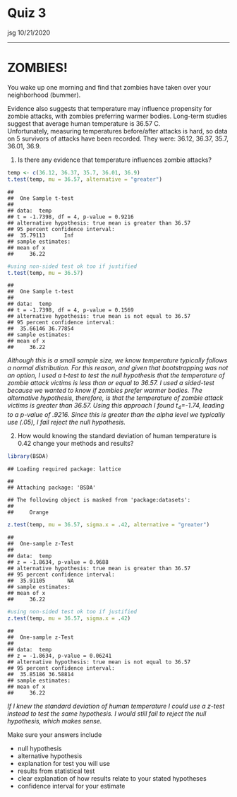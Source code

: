 Quiz 3
================
jsg
10/21/2020

-----

# ZOMBIES\!

You wake up one morning and find that zombies have taken over your
neighborhood (bummer).

Evidence also suggests that temperature may influence propensity for
zombie attacks, with zombies preferring warmer bodies. Long-term studies
suggest that average human temperature is 36.57 C.  
Unfortunately, measuring temperatures before/after attacks is hard, so
data on 5 survivors of attacks have been recorded. They were: 36.12,
36.37, 35.7, 36.01, 36.9.

1.  Is there any evidence that temperature influences zombie attacks?

<!-- end list -->

``` r
temp <- c(36.12, 36.37, 35.7, 36.01, 36.9)
t.test(temp, mu = 36.57, alternative = "greater")
```

    ## 
    ##  One Sample t-test
    ## 
    ## data:  temp
    ## t = -1.7398, df = 4, p-value = 0.9216
    ## alternative hypothesis: true mean is greater than 36.57
    ## 95 percent confidence interval:
    ##  35.79113      Inf
    ## sample estimates:
    ## mean of x 
    ##     36.22

``` r
#using non-sided test ok too if justified
t.test(temp, mu = 36.57)
```

    ## 
    ##  One Sample t-test
    ## 
    ## data:  temp
    ## t = -1.7398, df = 4, p-value = 0.1569
    ## alternative hypothesis: true mean is not equal to 36.57
    ## 95 percent confidence interval:
    ##  35.66146 36.77854
    ## sample estimates:
    ## mean of x 
    ##     36.22

*Although this is a small sample size, we know temperature typically
follows a normal distribution. For this reason, and given that
bootstrapping was not an option, I used a t-test to test the null
hypothesis that the temperature of zombie attack victims is less than or
equal to 36.57. I used a sided-test because we wanted to know if zombies
prefer warmer bodies. The alternative hypothesis, therefore, is that the
temperature of zombie attack victims is greater than 36.57. Using this
approach I found t<sub>4</sub>=-1.74, leading to a p-value of .9216.
Since this is greater than the alpha level we typically use (.05), I
fail reject the null hypothesis.*

2.  How would knowing the standard deviation of human temperature is
    0.42 change your methods and results?

<!-- end list -->

``` r
library(BSDA)
```

    ## Loading required package: lattice

    ## 
    ## Attaching package: 'BSDA'

    ## The following object is masked from 'package:datasets':
    ## 
    ##     Orange

``` r
z.test(temp, mu = 36.57, sigma.x = .42, alternative = "greater")
```

    ## 
    ##  One-sample z-Test
    ## 
    ## data:  temp
    ## z = -1.8634, p-value = 0.9688
    ## alternative hypothesis: true mean is greater than 36.57
    ## 95 percent confidence interval:
    ##  35.91105       NA
    ## sample estimates:
    ## mean of x 
    ##     36.22

``` r
#using non-sided test ok too if justified
z.test(temp, mu = 36.57, sigma.x = .42)
```

    ## 
    ##  One-sample z-Test
    ## 
    ## data:  temp
    ## z = -1.8634, p-value = 0.06241
    ## alternative hypothesis: true mean is not equal to 36.57
    ## 95 percent confidence interval:
    ##  35.85186 36.58814
    ## sample estimates:
    ## mean of x 
    ##     36.22

*If I knew the standard deviation of human temperature I could use a
z-test instead to test the same hypothesis. I would still fail to reject
the null hypothesis, which makes sense.*

Make sure your answers include

  - null hypothesis
  - alternative hypothesis
  - explanation for test you will use
  - results from statistical test
  - clear explanation of how results relate to your stated hypotheses
  - confidence interval for your estimate
